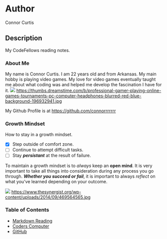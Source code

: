 # Author
Connor Curtis

## Description
My CodeFellows reading notes.

### About Me
My name is Connor Curtis. I am 22 years old and from Arkansas. My main hobby is playing video games. My love for video games eventually taught me about what coding was and helped me develop the fascination I have for it.
![](https://thumbs.dreamstime.com/b/professional-gamer-playing-online-games-tournaments-pc-computer-headphones-blurred-red-blue-background-196932941.jpg)
https://thumbs.dreamstime.com/b/professional-gamer-playing-online-games-tournaments-pc-computer-headphones-blurred-red-blue-background-196932941.jpg

My Github Profile is at https://github.com/connorrrrrrr
### Growth Mindset
How to stay in a growth mindset.
- [x] Step outside of comfort zone.
- [ ] Continue to attempt difficult tasks.
- [ ] Stay **_persistant_** at the result of failure.

To maintain a growth mindset is to _always_ keep an **open mind**. It is very important to take all things into consideration during any process you go through. ***Whether you succeed or fail***, it is important to always _reflect_ on what you've learned depending on your outcome.

![](https://www.thesynergist.org/wp-content/uploads/2014/09/469564565.jpg)
https://www.thesynergist.org/wp-content/uploads/2014/09/469564565.jpg

### Table of Contents
- [Markdown Reading](markdown.md)
- [Coders Computer](coders_computer.md)
- [GitHub](github.md)
